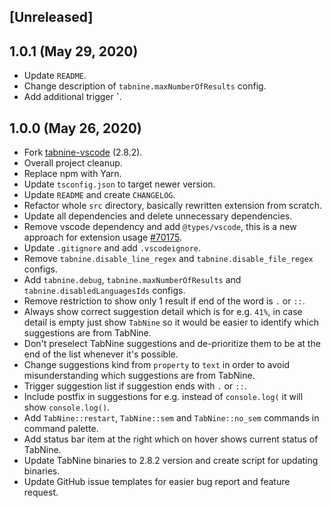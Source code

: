 ## [Unreleased]

## 1.0.1 (May 29, 2020)

- Update `README`.
- Change description of `tabnine.maxNumberOfResults` config.
- Add additional trigger **`**.

## 1.0.0 (May 26, 2020)

- Fork [tabnine-vscode](https://github.com/codota/tabnine-vscode) (2.8.2).
- Overall project cleanup.
- Replace npm with Yarn.
- Update `tsconfig.json` to target newer version.
- Update `README` and create `CHANGELOG`.
- Refactor whole `src` directory, basically rewritten extension from scratch.
- Update all dependencies and delete unnecessary dependencies.
- Remove vscode dependency and add `@types/vscode`, this is a new approach for extension usage [#70175](https://github.com/microsoft/vscode/issues/70175).
- Update `.gitignore` and add `.vscodeignore`.
- Remove `tabnine.disable_line_regex` and `tabnine.disable_file_regex` configs.
- Add `tabnine.debug`, `tabnine.maxNumberOfResults` and `tabnine.disabledLanguagesIds` configs.
- Remove restriction to show only 1 result if end of the word is `.` or `::`.
- Always show correct suggestion detail which is for e.g. `41%`, in case detail is empty just show `TabNine` so it would be easier to identify which suggestions are from TabNine.
- Don't preselect TabNine suggestions and de-prioritize them to be at the end of the list whenever it's possible.
- Change suggestions kind from `property` to `text` in order to avoid misunderstanding which suggestions are from TabNine.
- Trigger suggestion list if suggestion ends with `.` or `::`.
- Include postfix in suggestions for e.g. instead of `console.log(` it will show `console.log()`.
- Add `TabNine::restart`, `TabNine::sem` and `TabNine::no_sem` commands in command palette.
- Add status bar item at the right which on hover shows current status of TabNine.
- Update TabNine binaries to 2.8.2 version and create script for updating binaries.
- Update GitHub issue templates for easier bug report and feature request.
